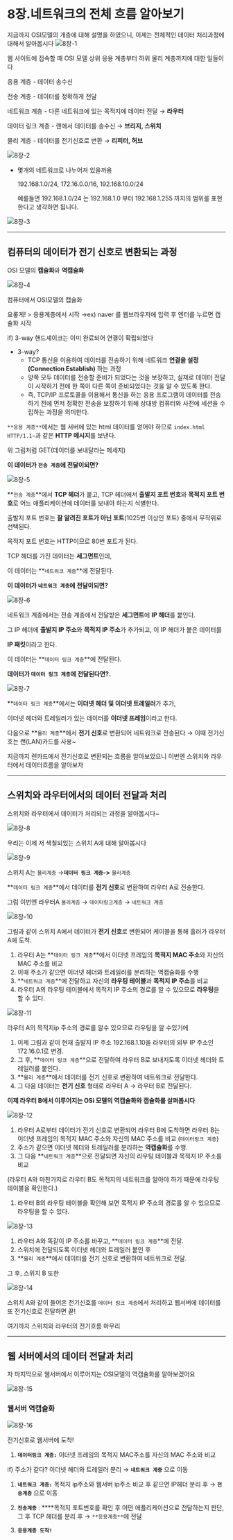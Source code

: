 # 8장.네트워크의 전체 흐름 알아보기

지금까지 OSI모델의 개층에 대해 설명을 하였으니, 이제는 전체적인 데이터 처리과정에 대해서 알아봅시다
![8장-1](https://github.com/penloo/network-for-everyone/assets/44522204/b185ab2a-ab69-44fd-a744-1f62fa7299b6)

웹 사이트에 접속할 때 OSI 모델 상위 응용 계층부터 하위 물리 계층까지에 대한 일들이다 

응용 계층 - 데이터 송수신

전송 계층 - 데이터를 정확하게 전달

네트워크 계층 - 다른 네트워크에 있는 목적지에 데이터 전달 → **라우터**

데이터 링크 계층 - 랜에서 데이터를 송수신 → **브리지, 스위치**

물리 계층 - 데이터를 전기신호로 변환 → **리피터, 허브**

![8장-2](https://github.com/penloo/network-for-everyone/assets/44522204/4a0c8cc1-f171-498b-b26e-f7cac854d1a1)

- 몇개의 네트워크로 나누어져 있을까용
    
    192.168.1.0/24, 172.16.0.0/16, 192.168.10.0/24
    
    예를들면 192.168.1.0/24 는 192.168.1.0 부터 192.168.1.255 까지의 범위를 표현한다고 생각하면 됩니다.
    
![8장-3](https://github.com/penloo/network-for-everyone/assets/44522204/a2886270-7cfc-4c11-b285-e7bb4a75a87f)

---

## **컴퓨터의 데이터가 전기 신호로 변환되는 과정**

 OSI 모델의 **캡슐화**와 **역캡슐화**
 
![8장-4](https://github.com/penloo/network-for-everyone/assets/44522204/1f221a8b-b724-453b-92fe-47d8fe4cf5aa)

컴퓨터에서 OSI모델의 캡슐화 

요롷게! > 응용계층에서 시작 →ex) naver 를 웹브라우저에 입력 후 엔터를 누르면 캡슐화 시작

if) 3-way 핸드셰이크는 이미 완료되어 연결이 확립되었다

- 3-way?
    - TCP 통신을 이용하여 데이터를 전송하기 위해 네트워크 **연결을 설정(Connection Establish)** 하는 과정
    - 양쪽 모두 데이터를 전송할 준비가 되었다는 것을 보장하고, 실제로 데이터 전달이 시작하기 전에 한 쪽이 다른 쪽이 준비되었다는 것을 알 수 있도록 한다.
    - 즉, TCP/IP 프로토콜을 이용해서 통신을 하는 응용 프로그램이 데이터를 전송하기 전에 먼저 정확한 전송을 보장하기 위해 상대방 컴퓨터와 사전에 세션을 수립하는 과정을 의미한다.

`**응용 계층**`에서는 웹 서버에 있는 html 데이터를 얻어야 하므로 `index.html HTTP/1.1~`과 같은 **HTTP 메시지**를 보낸다.

위 그림처럼 GET(데이터를 보내달라는 메세지)

**이 데이터가 `전송 계층`에 전달이되면?**

![8장-5](https://github.com/penloo/network-for-everyone/assets/44522204/7e464136-a852-4fd2-9736-9b64e5a33f40)

**`전송 계층`**에서 **TCP 헤더**가 붙고, TCP 헤더에서 **출발지 포트 번호**와 **목적지 포트 번호**로 어느 애플리케이션에 데이터를 보내야 하는지 식별한다.

출발지 포트 번호는 **잘 알려진 포트가 아닌 포트**(1025번 이상인 포트) 중에서 무작위로 선택된다. 

목적지 포트 번호는 HTTP이므로 80번 포트가 된다.

TCP 헤더를 가진 데이터는 **세그먼트**인데, 

이 데이터는 **`네트워크 계층`**에 전달된다.

**이 데이터가 `네트워크 계층`에 전달이되면?**

![8장-6](https://github.com/penloo/network-for-everyone/assets/44522204/dc282998-f529-46ea-906c-78630f74741f)


네트워크 계층에서는 전송 계층에서 전달받은 **세그먼트**에 **IP 헤더**를 붙인다. 

그 IP 헤더에 **출발지 IP 주소**와 **목적지 IP 주소**가 추가되고, 이 IP 헤더가 붙은 데이터를

**IP 패킷**이라고 한다.

이 데이터는 **`데이터 링크 계층`**에 전달된다.

**데이터가 `데이터 링크 계층`에 전달된다면?.**

![8장-7](https://github.com/penloo/network-for-everyone/assets/44522204/38026968-ce69-438e-9e98-b2b4504433fe)


**`데이터 링크 계층`**에서는 **이더넷 헤더 및 이더넷 트레일러**가 추가, 

이더넷 헤더와 트레일러가 있는 데이터를 **이더넷 프레임**이라고 한다.

 다음으로 **`물리 계층`**에서 **전기 신호**로 변환되어 네트워크로 전송된다  → 이때 전기신호는  랜(LAN)카드를 사용~

지금까지 렌카드에서 전기신호로 변환되는 흐름을 알아보았으니 이번엔 스위치와 라우터에서 데이터흐름을 알아보자 

---

## **스위치와 라우터에서의 데이터 전달과 처리**

스위치와 라우터에서 데이터가 처리되는 과정을 알아봅시다~

![8장-8](https://github.com/penloo/network-for-everyone/assets/44522204/22855459-d969-4538-831c-b8e7c13577de)


우리는 이제 저 색칠되있는 스위치 A에 대해 알아봅시다 

![8장-9](https://github.com/penloo/network-for-everyone/assets/44522204/c98ba96d-64f4-478a-b934-b6561680a128)


스위치 A는 `물리계층` →**`데이터 링크 계층`->** `물리계층` 

**`데이터 링크 계층`**에서 데이터를 **전기 신호**로 변환하여 라우터 A로 전송한다.

그럼 이번엔 라우터A `물리계층` → `데이터링크계층` → `네트워크 계층`

![8장-10](https://github.com/penloo/network-for-everyone/assets/44522204/6b160663-bde6-4bde-9c4e-5f53c80f1040)


그림과 같이 스위치 A에서 데이터가 **전기 신호**로 변환되어 케이블을 통해 흘러가 라우터A에 도착.

1. 라우터 A는 **`데이터 링크 계층`**에서 이더넷 프레임의 **목적지 MAC 주소**와 자신의 MAC 주소를 비교
2. 이때 주소가 같으면 이더넷 헤더와 트레일러를 분리하는 역캡슐화를 수행
3. **`네트워크 계층`**에 전달하고 자신의 **라우팅 테이블**과 **목적지 IP 주소**를 비교
4. 라우터 A의 라우팅 테이블에서 목적지 IP 주소의 경로를 알 수 있으므로 **라우팅**을 할 수 있다.

![8장-11](https://github.com/penloo/network-for-everyone/assets/44522204/11d6e68c-af3f-432d-b143-32d2d6c106b6)


라우터 A의 목적지ip 주소의 경로를 알수 있으므로 라우팅을 알 수있기에 

1. 이제 그림과 같이 현재 출발지 IP 주소 192.168.1.10을 라우터의 외부 IP 주소인 172.16.0.1로 변경.
2. 그 후, **`데이터 링크 계층`**으로 전달하여 라우터 B로 보내지도록 이더넷 헤더와 트레일러를 붙인다. 
3. **`물리 계층`**에서 데이터를 전기 신호로 변환하여 네트워크로 전달한다.
4. 그 다음 데이터는 **전기 신호** 형태로 라우터 A → 라우터 B로 전달된다.

**이제 라우터 B에서 이루어지는 OSi 모델의 역캡슐화와 캡슐화를 살펴봅시다**

![8장-12](https://github.com/penloo/network-for-everyone/assets/44522204/fdd86dbc-f4b6-4d85-b183-4b535d1b33a2)


1. 라우터 A로부터 데이터가 전기 신호로 변환되어 라우터 B에 도착하면 라우터 B는 이더넷 프레임의 목적지 MAC 주소와 자신의 MAC 주소를 비교 (`데이터링크 계층`)
2. 주소가 같으면 이더넷 헤더와 트레일러를 분리하는 **역캡슐화**를 수행. 
3. 그 다음 **`네트워크 계층`**으로 전달되면 자신의 라우팅 테이블과 목적지 IP 주소를 비교

(라우터 A와 마찬가지로 라우터 B도 목적지의 네트워크를 알아야 하기 때문에 라우팅 테이블을 확인한다.)

1. 라우터 B의 라우팅 테이블을 확인해 보면 목적지 IP 주소의 경로를 알 수 있으므로 라우팅을 할 수 있다.

![8장-13](https://github.com/penloo/network-for-everyone/assets/44522204/8bbd1594-a2cd-4035-87de-bb33c8773e36)


1. 라우터 A와 똑같이 IP 주소를 바꾸고, **`데이터 링크 계층`**에 전달.
2. 스위치에 전달되도록 이더넷 헤더와 트레일러 붙인 후 
3. **`물리 계층`**에서 데이터를 전기 신호로 변환하여 네트워크로 전달.

그 후, 스위치 B 또한

![8장-14](https://github.com/penloo/network-for-everyone/assets/44522204/b30eb7f5-e70e-4c43-9d0a-5851cf98be34)


스위치 A와 같이 들어온 전기신호를 `데이터 링크 계층`에서 처리하고 웹서버에 데이터를 또 전기신호로 전달하면 끝!

여기까지 스위치와 라우터의 전기흐름 마무리

---

## **웹 서버에서의 데이터 전달과 처리**

자 마지막으로 웹서버에서 이루어지는 OSI모델의 역캡슐화를 알아보겠어요

![8장-15](https://github.com/penloo/network-for-everyone/assets/44522204/49b87352-141c-49bf-a4b2-36b53d029a86)


### **웹서버 역캡슐화**

![8장-16](https://github.com/penloo/network-for-everyone/assets/44522204/a174e4c9-d1b6-4eb7-bf00-7a4cda2e1827)


전기신호로 웹서버에 도착!

1. **`데이터링크 계층:`** 이더넷 프레임의 목적지 MAC주소를 자신의 MAC 주소와 비교 

if) 주소가 같다? 이더넷 헤더와 트레일러 분리 → **`네트워크 계층`** 으로 이동

1. **`네트워크 계층:`** 목적지 ip주소와 웹서버 ip주소 비교 후 같으면 IP헤더 분리 후 → **`전송계층`** 으로 이동

1. **`전송계층`** : ****목적지 포트번호를 확인 후 어떤 에플리케이션으로 전달하는지 판단, 그 후 TCP 헤더를 분리 후        → `**응용계층**`에 전달
2. **`응용계층 도착!`**

